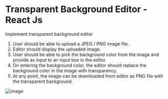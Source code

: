 # Transparent Background Editor - React Js

Implement transparent background editor
1. User should be able to upload a JPEG / PNG image file.
2. Editor should display the uploaded image.
3. User should be able to pick the background color from the image and provide as input to an input box in the editor.
4. On entering the background color, the editor should replace the background color in the image with transparency.
5. At any point, the image can be downloaded from editor as PNG file with the transparent background.


![image](https://user-images.githubusercontent.com/111413484/199420817-28a9a950-4d6a-434c-9095-deb2f5b5b8b2.png)
